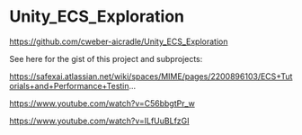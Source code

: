 # Unity_ECS_Exploration

https://github.com/cweber-aicradle/Unity_ECS_Exploration

See here for the gist of this project and subprojects:

https://safexai.atlassian.net/wiki/spaces/MIME/pages/2200896103/ECS+Tutorials+and+Performance+Testin...

https://www.youtube.com/watch?v=C56bbgtPr_w

https://www.youtube.com/watch?v=ILfUuBLfzGI